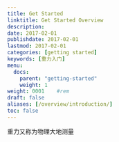 ```yaml
---
title: Get Started
linktitle: Get Started Overview
description:
date: 2017-02-01
publishdate: 2017-02-01
lastmod: 2017-02-01
categories: [getting started]
keywords: [重力入门]
menu:
  docs:
    parent: "getting-started"
    weight: 1
weight: 0001	#rem
draft: false
aliases: [/overview/introduction/]
toc: false
---
```


重力又称为物理大地测量

